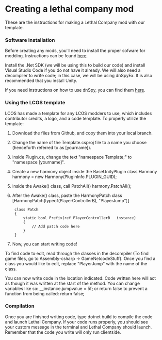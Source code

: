 # Creating a lethal company mod
These are the instructions for making a Lethal Company mod with our template. 

### Software installation 
Before creating any mods, you'll need to install the proper sofware for modding. Instructions 
can be found [here](https://lethal.wiki/dev/initial-setup). 

Install the .Net SDK (we will be using this to build our code) and install 
Visual Studio Code if you do not have it already. We will also need a decompiler 
to write code; in this case, we will be using dnSpyEx. It is also recommended that 
you install Unity. 

If you need instructions on how to use dnSpy, you can find them [here](https://lethal.wiki/dev/fundamentals/reading-game-code).

### Using the LCOS template
LCOS has made a template for any LCOS modders to use, which includes contributor credits, 
a logo, and a code template. To properly utilize the template:
1. Download the files from Github, and copy them into your local branch.
2. Change the name of the Template.csproj file to a name you choose (henceforth referred to as [yourname]). 
3. Inside Plugin.cs, change the text "namespace Template;" to "namespace [yourname]".
4. Create a new harmony object inside the BaseUnityPlugin class
        Harmony harmony = new Harmony(PluginInfo.PLUGIN_GUID);
5. Inside the Awake() class, call PatchAll()
        harmony.PatchAll();
6. After the Awake() class, paste the HarmonyPatch class
        [HarmonyPatch(typeof(PlayerControllerB), "PlayerJump")]

        class Patch
        {
            static bool Prefix(ref PlayerControllerB __instance)
            {
                // Add patch code here
            }
        }  
7. Now, you can start writing code!

To find code to edit, read through the classes in the decompiler (To find game
files, go to Assembly-csharp -> GameNetcodeStuff). Once you find a class you would like 
to edit, replace "PlayerJump" with the name of the class. 

You can now write code in the location indicated. Code written here will act as though 
it was written at the start of the method. You can change variables like so:
    __instance.jumpvalue = 5f;
or return false to prevent a function from being called:
    return false;

### Compilation
Once you are finished writing code, type 
    dotnet build
to compile the code and launch Lethal Company. If your code runs properly, you should see your custom 
message in the terminal and Lethal Company should launch. Remember that the code you write will only 
run clientside.  
